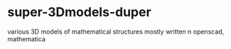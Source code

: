 # super-3Dmodels-duper
various 3D models of mathematical structures mostly written n openscad, mathematica
